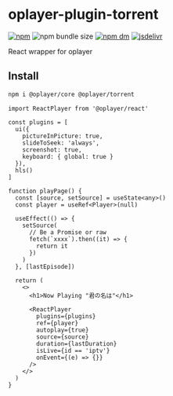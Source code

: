 # oplayer-plugin-torrent

[![npm](https://img.shields.io/npm/v/@oplayer/react?style=flat-square&label=@oplayer/react)](https://www.npmjs.com/package/@oplayer/react)
![npm bundle size](https://img.shields.io/bundlephobia/minzip/@oplayer/react?style=flat-square)
[![npm dm](https://img.shields.io/npm/dm/@oplayer/react?style=flat-square)](https://www.npmjs.com/package/@oplayer/react)
[![jsdelivr](https://data.jsdelivr.com/v1/package/npm/@oplayer/react/badge)](https://www.jsdelivr.com/package/npm/@oplayer/react)

React wrapper for oplayer

## Install

```bash
npm i @oplayer/core @oplayer/torrent
```

```tsx
import ReactPlayer from '@oplayer/react'

const plugins = [
  ui({
    pictureInPicture: true,
    slideToSeek: 'always',
    screenshot: true,
    keyboard: { global: true }
  }),
  hls()
]

function playPage() {
  const [source, setSource] = useState<any>()
  const player = useRef<Player>(null)

  useEffect(() => {
    setSource(
      // Be a Promise or raw
      fetch(`xxxx`).then((it) => {
        return it
      })
    )
  }, [lastEpisode])

  return (
    <>
      <h1>Now Playing "君の名は"</h1>

      <ReactPlayer
        plugins={plugins}
        ref={player}
        autoplay={true}
        source={source}
        duration={lastDuration}
        isLive={id == 'iptv'}
        onEvent={(e) => {}}
      />
    </>
  )
}
```
